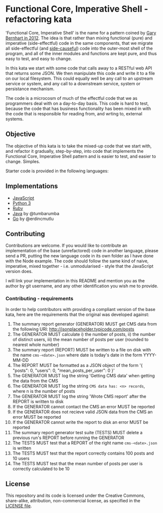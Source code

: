 # Functional Core, Imperative Shell - refactoring kata

'Functional Core, Imperative Shell' is the name for a pattern coined by [Gary Bernhart in 2012](https://www.destroyallsoftware.com/screencasts/catalog/functional-core-imperative-shell). The idea is that rather than mixing functional (pure) and imperative (side-effectful) code in the same components, that we migrate all side-effectful (and [side-causeful]()) code into the outer-most shell of the program, and all of the inner modules and functions are kept pure, and thus easy to test, and easy to change.

In this kata we start with some code that calls away to a RESTful web API that returns some JSON. We then manipulate this code and write it to a file on our local filesystem. This could equally well be any call to an upstream service or system, and any call to a downstream service, system or persistance mechanism.

The code is a microcosm of much of the effectful code that we as programmers deal with on a day-to-day basis. This code is hard to test, because the code that has business functionality has been mixed in with the code that is responsible for reading from, and wrting to, external systems.

## Objective

The objective of this kata is to take the mixed-up code that we start with, and refactor it gradually, step-by-step, into code that implements the Functional Core, Imperative Shell pattern and is easier to test, and easier to change. Simples.

Starter code is provided in the following languages:

## Implementations

* [JavaScript](./node)
* [Python 3](./python)
* [Ruby](.ruby)
* [Java](./java) by @tumbarumba
* [Go](./go) by @erdincmutlu

## Contributing

Contributions are welcome. If you would like to contribute an implementation of the base (unrefactored) code in another language, please send a PR, putting the new language code in its own folder as I have done with the Node example. The code should follow the same kind of naive, imperative, mixed together - i.e. unmodularised - style that the JavaScript version does.

I will link your implementation in this README and mention you as the author by git username, and any other identification you wish me to provide.

### Contributing - requirements

In order to help contributors with providing a compliant version of the base kata, here are the requirements that the original was developed against:

1. The summary report generator (GENERATOR) MUST get CMS data from the following URI: http://jsonplaceholder.typicode.com/posts 
1. The GENERATOR MUST calculate i) the number of posts, ii) the number of distinct users, iii) the mean number of posts per user (rounded to nearest whole number)
1. The summary report (REPORT) MUST be written to a file on disk with the name `cms-<date>.json` where date is today's date in the form YYYY-MM-DD
1. The REPORT MUST be formatted as a JSON object of the form '{ "posts": 0, "users": 0, "mean_posts_per_user": 0 }'
1. The GENERATOR MUST log the string 'Getting CMS data' when getting the data from the CMS
1. The GENERATOR MUST log the string `CMS data has: <n> records`, where n is the number of posts
1. The GENERATOR MUST log the string 'Wrote CMS report' after the REPORT is written to disk
1. If the GENERATOR cannot contact the CMS an error MUST be reported
1. If the GENERATOR does not recieve valid JSON data from the CMS an error MUST be reported
1. If the GENERATOR cannot write the report to disk an error MUST be reported
1. The summary report generator test suite (TESTS) MUST delete a previous run's REPORT before running the GENERATOR
1. The TESTS MUST test that a REPORT of the right name `cms-<date>.json` is written
1. The TESTS MUST test that the report correctly contains 100 posts and 10 users
1. The TESTS MUST test that the mean number of posts per user is correctly calculated to be 10

## License

This repository and its code is licensed under the Creative Commons, share-alike, attribution, non-commercial license, as specified in the [LICENSE file](./LICENSE).
